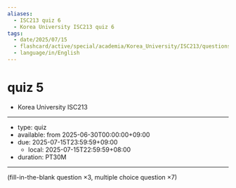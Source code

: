 ```yaml
---
aliases:
  - ISC213 quiz 6
  - Korea University ISC213 quiz 6
tags:
  - date/2025/07/15
  - flashcard/active/special/academia/Korea_University/ISC213/questions/quiz_6
  - language/in/English
---
```


# quiz 5

- Korea University ISC213

---

- type: quiz
- available: from 2025-06-30T00:00:00+09:00
- due: 2025-07-15T23:59:59+09:00
  - local: 2025-07-15T22:59:59+08:00
- duration: PT30M

---

\(fill-in-the-blank question ×3, multiple choice question ×7\)
